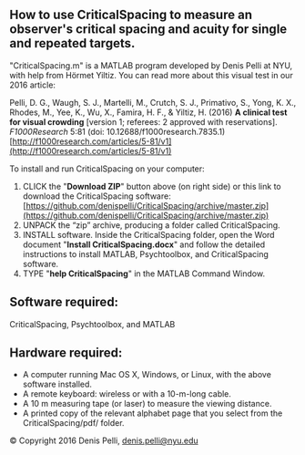 ## How to use CriticalSpacing to measure an observer's critical spacing and acuity for single and repeated targets.

"CriticalSpacing.m" is a MATLAB program developed by Denis Pelli at NYU, with help from Hörmet Yiltiz. You can read more about this visual test in our
2016 article:

Pelli, D. G., Waugh, S. J., Martelli, M., Crutch, S. J., Primativo, S., Yong, K. X., Rhodes, M., Yee, K., Wu, X., Famira, H. F., & Yiltiz, H. (2016) **A clinical test for visual crowding** [version 1; referees: 2 approved with reservations]. _F1000Research_ 5:81 (doi: 10.12688/f1000research.7835.1) [http://f1000research.com/articles/5-81/v1](http://f1000research.com/articles/5-81/v1)

To install and run CriticalSpacing on your computer:

1. CLICK the "**Download ZIP**" button above (on right side) or this link to download the CriticalSpacing software:
[https://github.com/denispelli/CriticalSpacing/archive/master.zip](https://github.com/denispelli/CriticalSpacing/archive/master.zip)
1. UNPACK the “zip” archive, producing a folder called CriticalSpacing.
1. INSTALL software. Inside the CriticalSpacing folder, open the Word document "**Install CriticalSpacing.docx**" and follow the detailed instructions to install MATLAB, Psychtoolbox, and CriticalSpacing software.
1. TYPE "**help CriticalSpacing**" in the MATLAB Command Window. 

## Software required:

CriticalSpacing, Psychtoolbox, and MATLAB

## Hardware required:

* A computer running Mac OS X, Windows, or Linux, with the above software installed. 
* A remote keyboard: wireless or with a 10-m-long cable.
* A 10 m measuring tape (or laser) to measure the viewing distance.
* A printed copy of the relevant alphabet page that you select from the CriticalSpacing/pdf/ folder.

&copy; Copyright 2016 Denis Pelli, denis.pelli@nyu.edu
